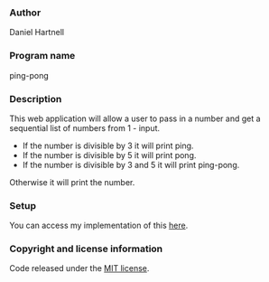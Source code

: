 ### Author
Daniel Hartnell

### Program name
ping-pong

### Description
This web application will allow a user to pass in a number and get a sequential list of numbers from 1 - input.

- If the number is divisible by 3 it will print ping.
- If the number is divisible by 5 it will print pong.
- If the number is divisible by 3 and 5 it will print ping-pong.

Otherwise it will print the number.

### Setup
You can access my implementation of this [here](http://hartnelld.github.io/ping-pong).

### Copyright and license information
Code released under the [MIT license](https://github.com/hartnelld/about-me/blob/gh-pages/LICENSE.txt).
